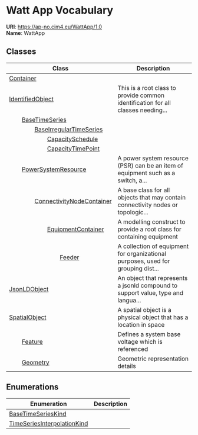 # Watt App Vocabulary



**URI**: https://ap-no.cim4.eu/WattApp/1.0<br />
**Name**: WattApp



## Classes

| Class | Description |
| --- | --- |
| [Container](Container.md) |  |
| [IdentifiedObject](IdentifiedObject.md) | This is a root class to provide common identification for all classes needing... |
| &nbsp;&nbsp;&nbsp;&nbsp;&nbsp;&nbsp;&nbsp;&nbsp;[BaseTimeSeries](BaseTimeSeries.md) |  |
| &nbsp;&nbsp;&nbsp;&nbsp;&nbsp;&nbsp;&nbsp;&nbsp;&nbsp;&nbsp;&nbsp;&nbsp;&nbsp;&nbsp;&nbsp;&nbsp;[BaseIrregularTimeSeries](BaseIrregularTimeSeries.md) |  |
| &nbsp;&nbsp;&nbsp;&nbsp;&nbsp;&nbsp;&nbsp;&nbsp;&nbsp;&nbsp;&nbsp;&nbsp;&nbsp;&nbsp;&nbsp;&nbsp;&nbsp;&nbsp;&nbsp;&nbsp;&nbsp;&nbsp;&nbsp;&nbsp;[CapacitySchedule](CapacitySchedule.md) |  |
| &nbsp;&nbsp;&nbsp;&nbsp;&nbsp;&nbsp;&nbsp;&nbsp;&nbsp;&nbsp;&nbsp;&nbsp;&nbsp;&nbsp;&nbsp;&nbsp;&nbsp;&nbsp;&nbsp;&nbsp;&nbsp;&nbsp;&nbsp;&nbsp;[CapacityTimePoint](CapacityTimePoint.md) |  |
| &nbsp;&nbsp;&nbsp;&nbsp;&nbsp;&nbsp;&nbsp;&nbsp;[PowerSystemResource](PowerSystemResource.md) | A power system resource (PSR) can be an item of equipment such as a switch, a... |
| &nbsp;&nbsp;&nbsp;&nbsp;&nbsp;&nbsp;&nbsp;&nbsp;&nbsp;&nbsp;&nbsp;&nbsp;&nbsp;&nbsp;&nbsp;&nbsp;[ConnectivityNodeContainer](ConnectivityNodeContainer.md) | A base class for all objects that may contain connectivity nodes or topologic... |
| &nbsp;&nbsp;&nbsp;&nbsp;&nbsp;&nbsp;&nbsp;&nbsp;&nbsp;&nbsp;&nbsp;&nbsp;&nbsp;&nbsp;&nbsp;&nbsp;&nbsp;&nbsp;&nbsp;&nbsp;&nbsp;&nbsp;&nbsp;&nbsp;[EquipmentContainer](EquipmentContainer.md) | A modelling construct to provide a root class for containing equipment |
| &nbsp;&nbsp;&nbsp;&nbsp;&nbsp;&nbsp;&nbsp;&nbsp;&nbsp;&nbsp;&nbsp;&nbsp;&nbsp;&nbsp;&nbsp;&nbsp;&nbsp;&nbsp;&nbsp;&nbsp;&nbsp;&nbsp;&nbsp;&nbsp;&nbsp;&nbsp;&nbsp;&nbsp;&nbsp;&nbsp;&nbsp;&nbsp;[Feeder](Feeder.md) | A collection of equipment for organizational purposes, used for grouping dist... |
| [JsonLDObject](JsonLDObject.md) | An object that represents a jsonld compound to support value, type and langua... |
| [SpatialObject](SpatialObject.md) | A spatial object is a physical object that has a location in space |
| &nbsp;&nbsp;&nbsp;&nbsp;&nbsp;&nbsp;&nbsp;&nbsp;[Feature](Feature.md) | Defines a system base voltage which is referenced |
| &nbsp;&nbsp;&nbsp;&nbsp;&nbsp;&nbsp;&nbsp;&nbsp;[Geometry](Geometry.md) | Geometric representation details |





## Enumerations

| Enumeration | Description |
| --- | --- |
| [BaseTimeSeriesKind](BaseTimeSeriesKind.md) |  |
| [TimeSeriesInterpolationKind](TimeSeriesInterpolationKind.md) |  |




